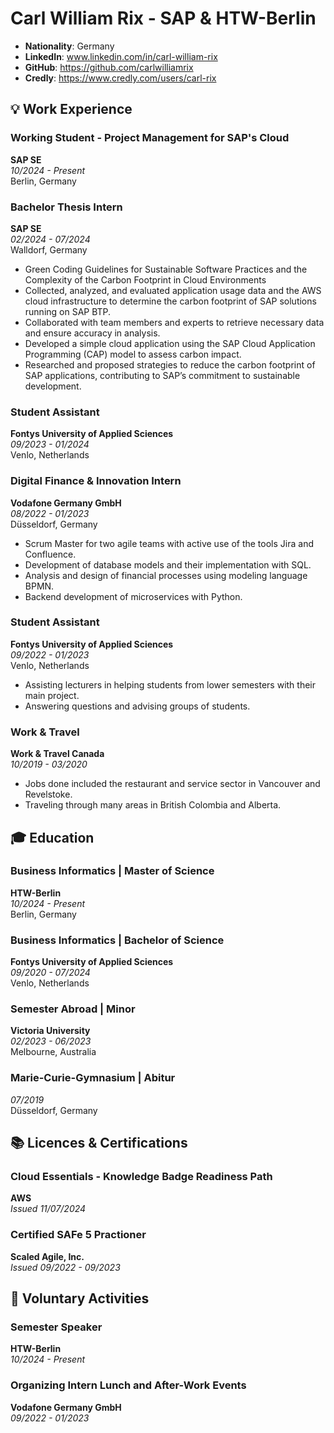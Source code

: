 # Carl William Rix - SAP & HTW-Berlin

- **Nationality**: Germany
- **LinkedIn**: www.linkedin.com/in/carl-william-rix
- **GitHub**: https://github.com/carlwilliamrix
- **Credly**: https://www.credly.com/users/carl-rix

## 💡 Work Experience

### Working Student - Project Management for SAP's Cloud  
**SAP SE**  
*10/2024 - Present*  
Berlin, Germany  

### Bachelor Thesis Intern  
**SAP SE**  
*02/2024 - 07/2024*  
Walldorf, Germany  

- Green Coding Guidelines for Sustainable Software Practices and the Complexity of the Carbon Footprint in Cloud Environments
- Collected, analyzed, and evaluated application usage data and the AWS cloud infrastructure to determine the carbon footprint of SAP solutions running on SAP BTP.
- Collaborated with team members and experts to retrieve necessary data and ensure accuracy in analysis.
- Developed a simple cloud application using the SAP Cloud Application Programming (CAP) model to assess carbon impact.
- Researched and proposed strategies to reduce the carbon footprint of SAP applications, contributing to SAP’s commitment to sustainable development.

### Student Assistant  
**Fontys University of Applied Sciences**  
*09/2023 - 01/2024*  
Venlo, Netherlands  

### Digital Finance & Innovation Intern  
**Vodafone Germany GmbH**  
*08/2022 - 01/2023*  
Düsseldorf, Germany  

- Scrum Master for two agile teams with active use of the tools Jira and Confluence.
- Development of database models and their implementation with SQL.
- Analysis and design of financial processes using modeling language BPMN.
- Backend development of microservices with Python.

### Student Assistant  
**Fontys University of Applied Sciences**  
*09/2022 - 01/2023*  
Venlo, Netherlands  

-  Assisting lecturers in helping students from lower semesters with their main project.
-  Answering questions and advising groups of students.

### Work & Travel  
**Work & Travel Canada**  
*10/2019 - 03/2020*  

- Jobs done included the restaurant and service sector in Vancouver and Revelstoke.
- Traveling through many areas in British Colombia and Alberta.

## 🎓 Education

### Business Informatics | Master of Science 
**HTW-Berlin**  
*10/2024 - Present*  
Berlin, Germany  

### Business Informatics | Bachelor of Science  
**Fontys University of Applied Sciences**  
*09/2020 - 07/2024*  
Venlo, Netherlands  

### Semester Abroad | Minor    
**Victoria University**  
*02/2023 - 06/2023*  
Melbourne, Australia  

### Marie-Curie-Gymnasium | Abitur  
*07/2019*  
Düsseldorf, Germany  

## 📚 Licences & Certifications

### Cloud Essentials - Knowledge Badge Readiness Path  
**AWS**  
*Issued 11/07/2024*  

### Certified SAFe 5 Practioner  
**Scaled Agile, Inc.**  
*Issued 09/2022 - 09/2023*  

## 🤝 Voluntary Activities

### Semester Speaker  
**HTW-Berlin**  
*10/2024 - Present*  

### Organizing Intern Lunch and After-Work Events  
**Vodafone Germany GmbH**  
*09/2022 - 01/2023*  
